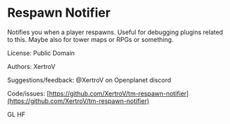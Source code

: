 # Respawn Notifier

Notifies you when a player respawns.
Useful for debugging plugins related to this.
Maybe also for tower maps or RPGs or something.

License: Public Domain

Authors: XertroV

Suggestions/feedback: @XertroV on Openplanet discord

Code/issues: [https://github.com/XertroV/tm-respawn-notifier](https://github.com/XertroV/tm-respawn-notifier)

GL HF
